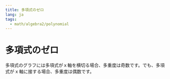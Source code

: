 ```yaml
---
title: 多項式のゼロ
lang: ja
tags:
  - math/algebra2/polynomial
---
```


# 多項式のゼロ

多項式のグラフには多項式がｘ軸を横切る場合、多重度は奇数です。でも、多項式が x 軸に接する場合、多重度は偶数です。
